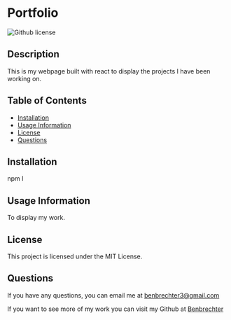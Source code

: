 # Portfolio
   ![Github license](https://img.shields.io/badge/license-MIT%20License-blue.svg)

  ## Description
  This is my webpage built with react to display the projects I have been working on.

  ## Table of Contents
  - [Installation](#installation)
  - [Usage Information](#usage-information)
  - [License](#license)
  - [Questions](#questions)

  ## Installation
  npm I

  ## Usage Information
  To display my work.

  ## License 
 This project is licensed under the MIT License.

  ## Questions
  If you have any questions, you can email me at benbrechter3@gmail.com 

  If you want to see more of my work you can visit my Github at [Benbrechter](https://github.com/undefined)
